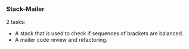 ### Stack-Mailer
2 tasks: 
- A stack that is used to check if sequences of brackets are balanced. 
- A mailer code review and refactoring.
